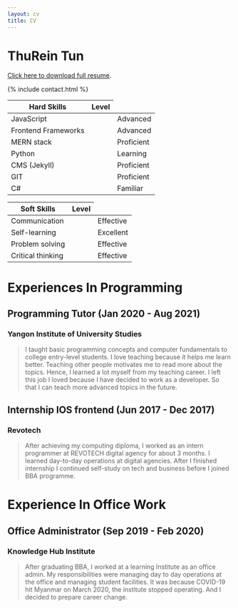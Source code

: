 ```yaml
---
layout: cv
title: CV
---
```


# ThuRein Tun
[Click here to download full resume](/cv.pdf).

{% include contact.html %}

<table class="table">
  <thead>
    <tr>
      <th>Hard Skills</th>
      <th>Level</th>
    </tr>
  </thead>
  <tbody>
    <tr>
      <td>JavaScript</td>
      <td>
        <i class="fa-solid fa-star"></i>
        <i class="fa-solid fa-star"></i>
        <i class="fa-solid fa-star"></i>
        <i class="fa-solid fa-star"></i>
      </td>
      <td>Advanced</td>
    </tr>
    <tr>
      <td>Frontend Frameworks</td>
      <td>
        <i class="fa-solid fa-star"></i>
        <i class="fa-solid fa-star"></i>
        <i class="fa-solid fa-star"></i>
        <i class="fa-solid fa-star"></i>
      </td>
      <td>Advanced</td>
    </tr>
    <tr>
      <td>MERN stack</td>
      <td>
        <i class="fa-solid fa-star"></i>
        <i class="fa-solid fa-star"></i>
        <i class="fa-solid fa-star"></i>
      </td>
      <td>Proficient</td>
    </tr>
    <tr>
      <td>Python</td>
      <td>
        <i class="fa-solid fa-star"></i>
        <i class="fa-solid fa-star"></i>
      </td>
      <td>Learning</td>
    </tr>
    <tr>
      <td>CMS (Jekyll)</td>
      <td>
        <i class="fa-solid fa-star"></i>
        <i class="fa-solid fa-star"></i>
        <i class="fa-solid fa-star"></i>
      </td>
      <td>Proficient</td>
    </tr>
    <tr>
      <td>GIT</td>
      <td>
        <i class="fa-solid fa-star"></i>
        <i class="fa-solid fa-star"></i>
        <i class="fa-solid fa-star"></i>
      </td>
      <td>Proficient</td>
    </tr>
    <tr>
      <td>C#</td>
      <td>
        <i class="fa-solid fa-star"></i>
      </td>
      <td>Familiar</td>
    </tr>
  </tbody>
</table>

<table class="table">
  <thead>
    <tr>
      <th>Soft Skills</th>
      <th>Level</th>
    </tr>
  </thead>
  <tbody>
    <tr>
      <td>Communication</td>
      <td>
        <i class="fa-solid fa-star"></i>
        <i class="fa-solid fa-star"></i>
        <i class="fa-solid fa-star"></i>
      </td>
      <td>Effective</td>
    </tr>
    <tr>
      <td>Self-learning</td>
      <td>
        <i class="fa-solid fa-star"></i>
        <i class="fa-solid fa-star"></i>
        <i class="fa-solid fa-star"></i>
        <i class="fa-solid fa-star"></i>
      </td>
      <td>Excellent</td>
    </tr>
    <tr>
      <td>Problem solving</td>
      <td>
        <i class="fa-solid fa-star"></i>
        <i class="fa-solid fa-star"></i>
        <i class="fa-solid fa-star"></i>
      </td>
      <td>Effective</td>
    </tr>
    <tr>
      <td>Critical thinking</td>
      <td>
        <i class="fa-solid fa-star"></i>
        <i class="fa-solid fa-star"></i>
        <i class="fa-solid fa-star"></i>
      </td>
      <td>Effective</td>
    </tr>
  </tbody>
</table>

# Experiences In Programming
## Programming Tutor (Jan 2020 - Aug 2021)
### Yangon Institute of University Studies 
> I taught basic programming concepts and computer fundamentals to college entry-level  students. I love teaching because it helps me learn better. Teaching other people motivates me to read more about the topics. Hence, I learned a lot myself from my teaching career. I left this job I loved because I have decided to work as a developer. So that I can teach more advanced topics in the future.

## Internship IOS frontend (Jun 2017 - Dec 2017)
### Revotech
> After achieving my computing diploma, I worked as an intern programmer at REVOTECH
digital agency for about 3 months. I learned day-to-day operations at digital agencies.
After I finished internship I continued self-study on tech and business before I joined BBA
programme.

# Experience In Office Work
## Office Administrator (Sep 2019 - Feb 2020)
### Knowledge Hub Institute
> After graduating BBA, I worked at a learning Institute as an office admin. My
responsibilities were managing day to day operations at the office and managing
student facilities. It was because COVID-19 hit Myanmar on March 2020, the institute
stopped operating. And I decided to prepare career change.
